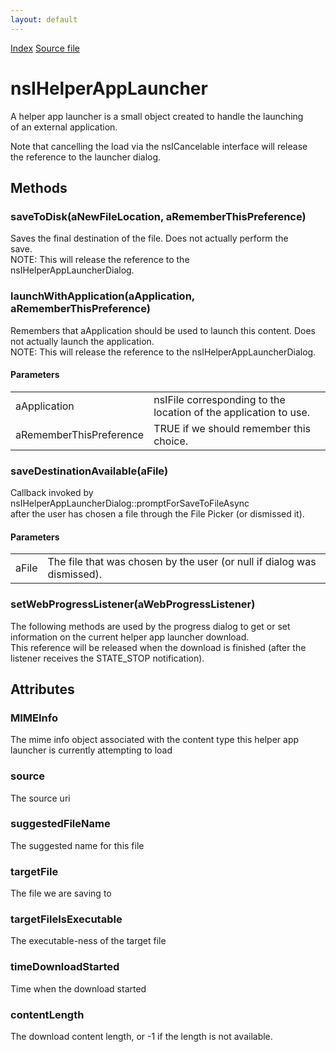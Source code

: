 ```yaml
---
layout: default
---
```

<div id='links'><a href="../index.html">Index</a>
<a href="http://dxr.mozilla.org/mozilla-central/source/uriloader/exthandler/nsIExternalHelperAppService.idl">Source file</a>
</div>

# nsIHelperAppLauncher #
  
A helper app launcher is a small object created to handle the launching  
of an external application.  
  
Note that cancelling the load via the nsICancelable interface will release  
the reference to the launcher dialog.  
  

## Methods ##

### saveToDisk(aNewFileLocation, aRememberThisPreference) ###
  
Saves the final destination of the file. Does not actually perform the  
save.  
NOTE: This will release the reference to the  
nsIHelperAppLauncherDialog.  
  

### launchWithApplication(aApplication, aRememberThisPreference) ###
  
Remembers that aApplication should be used to launch this content. Does  
not actually launch the application.  
NOTE: This will release the reference to the nsIHelperAppLauncherDialog.  
  

#### Parameters ####

<table>

<tr>
<td>aApplication</td>
<td>nsIFile corresponding to the location of the application to use.  
</td>
</tr>

<tr>
<td>aRememberThisPreference</td>
<td>TRUE if we should remember this choice.  
</td>
</tr>

</table>

### saveDestinationAvailable(aFile) ###
  
Callback invoked by nsIHelperAppLauncherDialog::promptForSaveToFileAsync  
after the user has chosen a file through the File Picker (or dismissed it).  
  

#### Parameters ####

<table>

<tr>
<td>aFile</td>
<td>The file that was chosen by the user (or null if dialog was dismissed).  
</td>
</tr>

</table>

### setWebProgressListener(aWebProgressListener) ###
  
The following methods are used by the progress dialog to get or set  
information on the current helper app launcher download.  
This reference will be released when the download is finished (after the  
listener receives the STATE_STOP notification).  
  

## Attributes ##

### MIMEInfo ###
  
The mime info object associated with the content type this helper app  
launcher is currently attempting to load  
  

### source ###
  
The source uri  
  

### suggestedFileName ###
  
The suggested name for this file  
  

### targetFile ###
  
The file we are saving to  
  

### targetFileIsExecutable ###
  
The executable-ness of the target file  
  

### timeDownloadStarted ###
  
Time when the download started  
  

### contentLength ###
  
The download content length, or -1 if the length is not available.  
  
